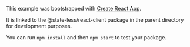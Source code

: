 This example was bootstrapped with [Create React App](https://github.com/facebook/create-react-app).

It is linked to the @state-less/react-client package in the parent directory for development purposes.

You can run `npm install` and then `npm start` to test your package.
